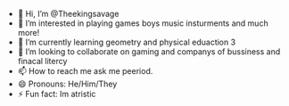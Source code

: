 - 👋 Hi, I’m @Theekingsavage
- 👀 I’m interested in  playing games boys music insturments and much more!
- 🌱 I’m currently learning  geometry and physical eduaction 3
- 💞️ I’m looking to collaborate on gaming and companys of bussiness and finacal litercy
- 📫 How to reach me  ask me peeriod.
- 😄 Pronouns: He/Him/They
- ⚡ Fun fact: Im atristic
<!---
Theekingsavage/Theekingsavage is a ✨ special ✨ repository because its `README.md` (this file) appears on your GitHub profile.
You can click the Preview link to take a look at your changes.
--->
